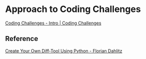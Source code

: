 # Approach to Coding Challenges

[Coding Challenges - Intro | Coding Challenges](https://codingchallenges.fyi/challenges/intro)

## Reference

[Create Your Own Diff-Tool Using Python - Florian Dahlitz](https://florian-dahlitz.de/articles/create-your-own-diff-tool-using-python)
